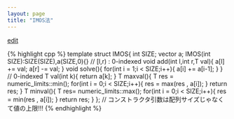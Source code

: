 ```yaml
---
layout: page
title: "IMOS法"
---
```


[edit](https://github.com/harufujimoto/harufujimoto.github.io/edit/master/_posts/data_structure/2020-10-05-imos.md)

{% highlight cpp %}
template<class T> struct IMOS{
  int SIZE;
  vector<T> a;
  IMOS(int SIZE):SIZE(SIZE),a(SIZE,0){}
  // [l,r) : 0-indexed
  void add(int l,int r,T val){
    a[l] += val;
    a[r] -= val;
  }
  void solve(){
    for(int i = 1;i < SIZE;i++){
      a[i] += a[i-1];
    }
  }
  // 0-indexed
  T val(int k){
    return a[k];
  }
  T maxval(){
    T res = numeric_limits<T>::min();
    for(int i = 0;i < SIZE;i++){
      res = max(res , a[i]);
    }
    return res;
  }
  T minval(){
    T res=  numeric_limits<T>::max();
    for(int i = 0;i < SIZE;i++){
      res = min(res , a[i]);
    }
    return res;
  }
};
// コンストラクタ引数は配列サイズじゃなくて値の上限!!!
{% endhighlight %}
